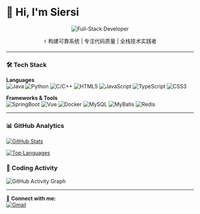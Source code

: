 # 👋 Hi, I'm Siersi 

<p align="center">
  <img src="https://readme-typing-svg.demolab.com?font=Fira+Code&weight=600&size=26&duration=2000&pause=1000&color=58A6FF&background=0D111700&center=true&vCenter=true&width=300&lines=Full-Stack+Developer" alt="Full-Stack Developer" />
</p>

<p align="center">
  ⚡ 构建可靠系统 | 专注代码质量 | 全栈技术实践者
</p>

---

### 🛠️ Tech Stack

**Languages**  
![Java](https://img.shields.io/badge/-Java-ED8B00?logo=java&logoColor=white)
![Python](https://img.shields.io/badge/-Python-3670A0?logo=python&logoColor=white)
![C/C++](https://img.shields.io/badge/-C/C++-00599C?logo=c%2B%2B&logoColor=white)
![HTML5](https://img.shields.io/badge/-HTML5-E34F26?logo=html5&logoColor=white)
![JavaScript](https://img.shields.io/badge/-JavaScript-F7DF1E?logo=javascript&logoColor=black)
![TypeScript](https://img.shields.io/badge/-TypeScript-3178C6?logo=typescript&logoColor=white)
![CSS3](https://img.shields.io/badge/-CSS3-1572B6?logo=css3&logoColor=white)

**Frameworks & Tools**  
![SpringBoot](https://img.shields.io/badge/-SpringBoot-6DB33F?logo=spring&logoColor=white)
![Vue](https://img.shields.io/badge/-Vue-4FC08D?logo=vuedotjs&logoColor=white)
![Docker](https://img.shields.io/badge/-Docker-2496ED?logo=docker&logoColor=white)
![MySQL](https://img.shields.io/badge/-MySQL-4479A1?logo=mysql&logoColor=white)
![MyBatis](https://img.shields.io/badge/-MyBatis-black?logo=apache&logoColor=red)
![Redis](https://img.shields.io/badge/-Redis-DC382D?logo=redis&logoColor=white)

---

### 📊 GitHub Analytics

[![GitHub Stats](https://github-readme-stats.vercel.app/api?username=Siers1&show_icons=true&theme=radical&hide_title=true)](https://github.com/Siers1)

[![Top Languages](https://github-readme-stats.vercel.app/api/top-langs/?username=Siers1&layout=compact&theme=dark)](https://github.com/Siers1)

### 📅 Coding Activity
![GitHub Activity Graph](https://github-readme-activity-graph.vercel.app/graph?username=Siers1&theme=react-dark&area=true&hide_border=true)

---

🔗 **Connect with me:**  
[![Gmail](https://img.shields.io/badge/-Gmail-D14836?logo=gmail&logoColor=white)](mailto:your.email@gmail.com)
